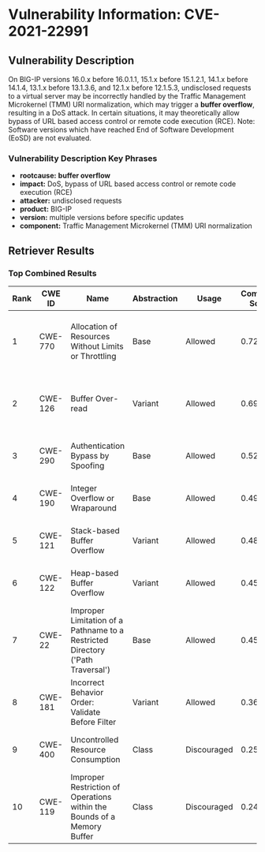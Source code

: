 # Vulnerability Information: CVE-2021-22991

## Vulnerability Description
On BIG-IP versions 16.0.x before 16.0.1.1, 15.1.x before 15.1.2.1, 14.1.x before 14.1.4, 13.1.x before 13.1.3.6, and 12.1.x before 12.1.5.3, undisclosed requests to a virtual server may be incorrectly handled by the Traffic Management Microkernel (TMM) URI normalization, which may trigger a **buffer overflow**, resulting in a DoS attack. In certain situations, it may theoretically allow bypass of URL based access control or remote code execution (RCE). Note: Software versions which have reached End of Software Development (EoSD) are not evaluated.

### Vulnerability Description Key Phrases
- **rootcause:** **buffer overflow**
- **impact:** DoS, bypass of URL based access control or remote code execution (RCE)
- **attacker:** undisclosed requests
- **product:** BIG-IP
- **version:** multiple versions before specific updates
- **component:** Traffic Management Microkernel (TMM) URI normalization

## Retriever Results

### Top Combined Results

| Rank | CWE ID | Name | Abstraction | Usage | Combined Score | Retrievers | Individual Scores |
|------|--------|------|-------------|-------|---------------|------------|-------------------|
| 1 | CWE-770 | Allocation of Resources Without Limits or Throttling | Base | Allowed | 0.7217 | dense, sparse, graph | dense: 0.556, sparse: 0.397, graph: 0.606 |
| 2 | CWE-126 | Buffer Over-read | Variant | Allowed | 0.6921 | dense, sparse, graph | dense: 0.561, sparse: 0.420, graph: 0.639 |
| 3 | CWE-290 | Authentication Bypass by Spoofing | Base | Allowed | 0.5229 | sparse, graph | sparse: 0.441, graph: 0.757 |
| 4 | CWE-190 | Integer Overflow or Wraparound | Base | Allowed | 0.4949 | dense, sparse | dense: 0.554, sparse: 0.381 |
| 5 | CWE-121 | Stack-based Buffer Overflow | Variant | Allowed | 0.4842 | dense, sparse | dense: 0.596, sparse: 0.395 |
| 6 | CWE-122 | Heap-based Buffer Overflow | Variant | Allowed | 0.4546 | dense, sparse | dense: 0.543, sparse: 0.386 |
| 7 | CWE-22 | Improper Limitation of a Pathname to a Restricted Directory ('Path Traversal') | Base | Allowed | 0.4514 | sparse, graph | sparse: 0.395, graph: 0.631 |
| 8 | CWE-181 | Incorrect Behavior Order: Validate Before Filter | Variant | Allowed | 0.3699 | sparse | sparse: 0.701 |
| 9 | CWE-400 | Uncontrolled Resource Consumption | Class | Discouraged | 0.2596 | dense, sparse | dense: 0.565, sparse: 0.519 |
| 10 | CWE-119 | Improper Restriction of Operations within the Bounds of a Memory Buffer | Class | Discouraged | 0.2466 | dense, sparse | dense: 0.554, sparse: 0.479 |


